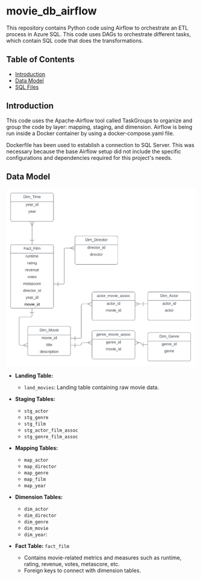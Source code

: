 # movie_db_airflow
This repository contains Python code using Airflow to orchestrate an ETL process in Azure SQL. This code uses DAGs to orchestrate different tasks, which contain SQL code that does the transformations. 

## Table of Contents

- [Introduction](#introduction)
- [Data Model](#data-model)
- [SQL Files](#sql-files)

## Introduction 
This code uses the Apache-Airflow tool called TaskGroups to organize and group the code by layer: mapping, staging, and dimension. Airflow is being run inside a Docker container by using a docker-compose.yaml file. 

Dockerfile has been used to establish a connection to SQL Server. This was necessary because the base Airflow setup did not include the specific configurations and dependencies required for this project's needs.

## Data Model 

![Screenshot](Star_Schema_Movie_Data_Set.png)

- **Landing Table:**
  - `land_movies`: Landing table containing raw movie data.
 
- **Staging Tables:**
  - `stg_actor`
  - `stg_genre`
  - `stg_film`
  - `stg_actor_film_assoc`
  - `stg_genre_film_assoc`
 
- **Mapping Tables:**
  - `map_actor`
  - `map_director`
  - `map_genre`
  - `map_film`
  - `map_year`
 
- **Dimension Tables:**
  - `dim_actor`
  - `dim_director`
  - `dim_genre`
  - `dim_movie`
  - `dim_year`:
 
- **Fact Table:** `fact_film`
  - Contains movie-related metrics and measures such as runtime, rating, revenue, votes, metascore, etc.
  - Foreign keys to connect with dimension tables.
